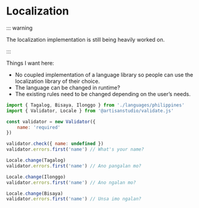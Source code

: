 # Localization

::: warning

The localization implementation is still being heavily worked on.

:::



Things I want here:

- No coupled implementation of a language library so people can use the localization library of their choice.
- The language can be changed in runtime?
- The existing rules need to be changed depending on the user’s needs.



```javascript
import { Tagalog, Bisaya, Ilonggo } from './languages/philippines'
import { Validator, Locale } from '@artisanstudio/validate.js'

const validator = new Validator({
	name: 'required'
})

validator.check({ name: undefined })
validator.errors.first('name') // What's your name?

Locale.change(Tagalog)
validator.errors.first('name') // Ano pangalan mo?

Locale.change(Ilonggo)
validator.errors.first('name') // Ano ngalan mo?

Locale.change(Bisaya)
validator.errors.first('name') // Unsa imo ngalan?

```

